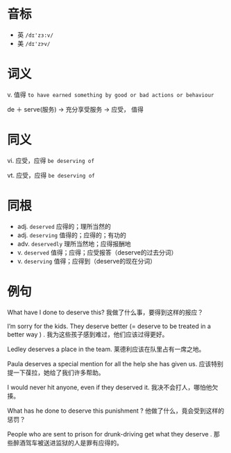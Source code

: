 # 音标

- 英 `/dɪ'zɜ:v/`
- 美 `/dɪ'zɝv/`

# 词义

v. 值得
`to have earned something by good or bad actions or behaviour`



de ＋ serve(服务) → 充分享受服务 → 应受， 值得

# 同义

vi. 应受，应得
`be deserving of`

vt. 应受，应得
`be deserving of`

# 同根

- adj. `deserved` 应得的；理所当然的
- adj. `deserving` 值得的；应得的；有功的
- adv. `deservedly` 理所当然地；应得报酬地
- v. `deserved` 值得；应得；应受报答（deserve的过去分词）
- v. `deserving` 值得；应得到（deserve的现在分词）

# 例句

What have I done to deserve this?
我做了什么事，要得到这样的报应？

I’m sorry for the kids. They deserve better (= deserve to be treated in a better way ) .
我为这些孩子感到难过，他们应该过得更好。

Ledley deserves a place in the team.
莱德利应该在队里占有一席之地。

Paula deserves a special mention for all the help she has given us.
应该特别提一下葆拉，她给了我们许多帮助。

I would never hit anyone, even if they deserved it.
我决不会打人，哪怕他欠揍。

What has he done to deserve this punishment ?
他做了什么，竟会受到这样的惩罚？

People who are sent to prison for drunk-driving get what they deserve .
那些醉酒驾车被送进监狱的人是罪有应得的。


